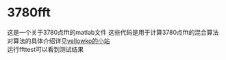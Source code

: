 # 3780fft
这是一个关于3780点fft的matlab文件
这些代码是用于计算3780点fft的混合算法    
对算法的具体介绍详见[yellowko的小站](http://www.google.com/)    
运行ffttest可以看到测试结果